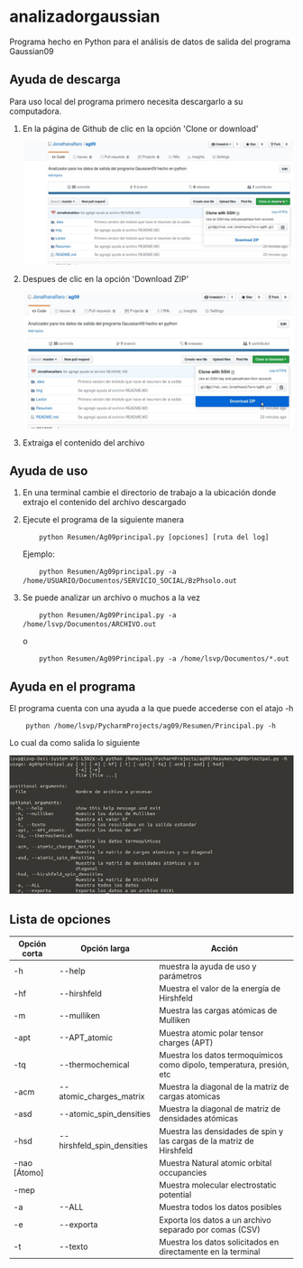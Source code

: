 # analizadorgaussian
Programa hecho en Python para el análisis de datos de salida del programa Gaussian09

## Ayuda de descarga
Para uso local del programa primero necesita descargarlo a su computadora.

1. En la página de Github de clic en la opción 'Clone or download'

    ![Imagen 2](Img/i1.jpg)

2. Despues de clic en la opción  'Download ZIP'
    
    ![Imagen 2](Img/i2.jpg)

3. Extraiga el contenido del archivo

## Ayuda de uso

1. En una terminal cambie el directorio de trabajo a la ubicación donde extrajo el contenido del archivo descargado

2. Ejecute el programa de la siguiente manera

    ```
        python Resumen/Ag09principal.py [opciones] [ruta del log]
    ```
    Ejemplo:

    ```
        python Resumen/Ag09principal.py -a /home/USUARIO/Documentos/SERVICIO_SOCIAL/BzPhsolo.out
    ```

3. Se puede analizar un archivo o muchos a la vez

    ```
        python Resumen/Ag09Principal.py -a /home/lsvp/Documentos/ARCHIVO.out
    ```
    o
    ```
        python Resumen/Ag09Principal.py -a /home/lsvp/Documentos/*.out
    ```
    
## Ayuda en el programa

El programa cuenta con una ayuda a la que puede accederse con el atajo -h

``` 
    python /home/lsvp/PycharmProjects/ag09/Resumen/Principal.py -h
```

Lo cual da como salida lo siguiente



![Imagen 3](Img/i3.jpg)

## Lista de opciones

| Opción corta | Opción larga | Acción |
| - | - | - |
| -h | --help | muestra la ayuda de uso y parámetros |
| -hf | --hirshfeld | Muestra el valor de la energía de Hirshfeld |
| -m | --mulliken | Muestra las cargas atómicas de Mulliken |
| -apt | --APT_atomic | Muestra atomic polar tensor charges (APT)|
| -tq | --thermochemical | Muestra los datos termoquímicos como dipolo, temperatura, presión, etc |
| -acm | --atomic_charges_matrix | Muestra la diagonal de la matriz de cargas atomicas |
| -asd | --atomic_spin_densities | Muestra la diagonal de matriz de densidades atómicas |
| -hsd | --hirshfeld_spin_densities | Muestra las densidades de spin y las cargas de la matriz de Hirshfeld |
| -nao [Átomo]|| Muestra Natural atomic orbital occupancies| 
| -mep | | Muestra molecular electrostatic potential |
| -a | --ALL | Muestra todos los datos posibles | 
| -e | --exporta | Exporta los datos a un archivo separado por comas (CSV) |
| -t | --texto | Muestra los datos solicitados en directamente en la terminal |